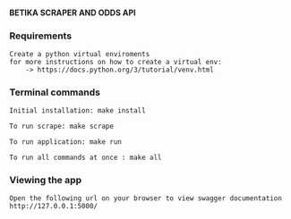 #### BETIKA SCRAPER AND ODDS API

### Requirements
    Create a python virtual enviroments
    for more instructions on how to create a virtual env:
        -> https://docs.python.org/3/tutorial/venv.html
### Terminal commands

    Initial installation: make install

    To run scrape: make scrape

    To run application: make run

    To run all commands at once : make all


### Viewing the app ###

    Open the following url on your browser to view swagger documentation
    http://127.0.0.1:5000/